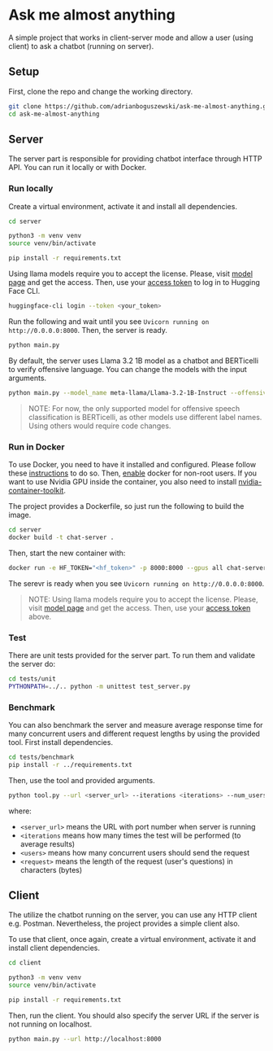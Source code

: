 # Ask me almost anything

A simple project that works in client-server mode and allow a user (using client) to ask a chatbot (running on server).

## Setup

First, clone the repo and change the working directory.

```bash
git clone https://github.com/adrianboguszewski/ask-me-almost-anything.git
cd ask-me-almost-anything
```

## Server

The server part is responsible for providing chatbot interface through HTTP API. You can run it locally or with Docker.

### Run locally

Create a virtual environment, activate it and install all dependencies.

```bash
cd server

python3 -m venv venv
source venv/bin/activate

pip install -r requirements.txt
```

Using llama models require you to accept the license. Please, visit [model page](https://huggingface.co/meta-llama/Llama-3.2-1B-Instruct) and get the access. Then, use your [access token](https://huggingface.co/settings/tokens) to log in to Hugging Face CLI.

```bash
huggingface-cli login --token <your_token>
```

Run the following and wait until you see `Uvicorn running on http://0.0.0.0:8000`. Then, the server is ready.

```bash
python main.py
```

By default, the server uses Llama 3.2 1B model as a chatbot and BERTicelli to verify offensive language. You can change the models with the input arguments.

```bash
python main.py --model_name meta-llama/Llama-3.2-1B-Instruct --offensive_speech_model_name
```

> NOTE: For now, the only supported model for offensive speech classification is BERTicelli, as other models use different label names. Using others would require code changes.

### Run in Docker

To use Docker, you need to have it installed and configured. Please follow these [instructions](https://docs.docker.com/engine/install/) to do so. Then, [enable](https://docs.docker.com/engine/install/linux-postinstall/) docker for non-root users. If you want to use Nvidia GPU inside the container, you also need to install [nvidia-container-toolkit](https://docs.nvidia.com/datacenter/cloud-native/container-toolkit/latest/install-guide.html).

The project provides a Dockerfile, so just run the following to build the image.

```bash
cd server
docker build -t chat-server .
```

Then, start the new container with:

```bash
docker run -e HF_TOKEN="<hf_token>" -p 8000:8000 --gpus all chat-server
```

The serevr is ready when you see `Uvicorn running on http://0.0.0.0:8000`.

> NOTE: Using llama models require you to accept the license. Please, visit [model page](https://huggingface.co/meta-llama/Llama-3.2-1B-Instruct) and get the access. Then, use your [access token](https://huggingface.co/settings/tokens) above.

### Test

There are unit tests provided for the server part. To run them and validate the server do:

```bash
cd tests/unit
PYTHONPATH=../.. python -m unittest test_server.py
```

### Benchmark

You can also benchmark the server and measure average response time for many concurrent users and different request lengths by using the provided tool. First install dependencies.

```bash
cd tests/benchmark
pip install -r ../requirements.txt
```

Then, use the tool and provided arguments.

```bash
python tool.py --url <server_url> --iterations <iterations> --num_users <users> --request_length <request>
```

where:
- `<server_url>` means the URL with port number when server is running
- `<iterations` means how many times the test will be performed (to average results)
- `<users>` means how many concurrent users should send the request
- `<request>` means the length of the request (user's questions) in characters (bytes)

## Client

The utilize the chatbot running on the server, you can use any HTTP client e.g. Postman. Nevertheless, the project provides a simple client also.

To use that client, once again, create a virtual environment, activate it and install client dependencies.

```bash
cd client

python3 -m venv venv
source venv/bin/activate

pip install -r requirements.txt
```

Then, run the client. You should also specify the server URL if the server is not running on localhost.

```bash
python main.py --url http://localhost:8000
```
